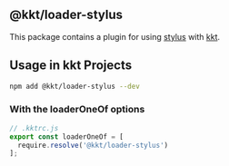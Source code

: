 @kkt/loader-stylus
---

This package contains a plugin for using [stylus](https://github.com/stylus/stylus/) with [kkt](https://github.com/kktjs/kkt).


## Usage in kkt Projects

```bash
npm add @kkt/loader-stylus --dev
```

### With the loaderOneOf options

```js
// .kktrc.js
export const loaderOneOf = [
  require.resolve('@kkt/loader-stylus')
];
```
